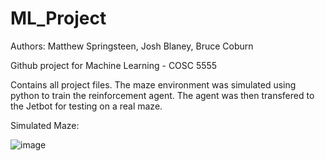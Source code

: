 # ML_Project

Authors: Matthew Springsteen, Josh Blaney, Bruce Coburn

Github project for Machine Learning - COSC 5555

Contains all project files. The maze environment was simulated using python to train the reinforcement agent. The agent was then transfered to the Jetbot for testing on a real maze. 

Simulated Maze: 

![image](https://user-images.githubusercontent.com/60629359/231234196-4d005880-d2eb-41af-96eb-f139dbb65296.png)


